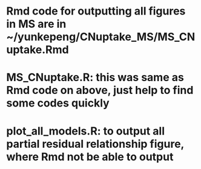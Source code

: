 # Rmd code for outputting all figures in MS are in ~/yunkepeng/CNuptake_MS/MS_CNuptake.Rmd

# MS_CNuptake.R: this was same as Rmd code on above, just help to find some codes quickly

# plot_all_models.R: to output all partial residual relationship figure, where Rmd not be able to output
